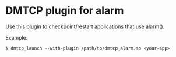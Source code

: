 # DMTCP plugin for alarm

Use this plugin to checkpoint/restart applications that use alarm().

Example:

    $ dmtcp_launch --with-plugin /path/to/dmtcp_alarm.so <your-app>
